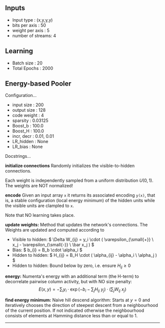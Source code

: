 

Inputs
------

 - Input type       : (x,y,y,y)
 - bits per axis    : 50
 - weight per axis  : 5
 - number of streams: 4
 
Learning
--------

 - Batch size   : 20
 - Total Epochs : 2000

Energy-based Pooler
---------------

Configuration...

 - input size  : 200
 - output size : 128
 - code weight : 4
 - sparsity    : 0.03125
 - Boost_b     : 100.0
 - Boost_H     : 100.0
 - incr, decr  : 0.01, 0.01
 - LR_hidden   : None
 - LR_bias     : None

Docstrings...

**initialize connections**
Randomly initializes the visible-to-hidden connections.

Each weight is independently sampled from a uniform distribution $U(0,1)$.
The weights are NOT normalized!

**encode**
Given an input array `x` it returns its associated encoding `y(x)`, that is,
a stable configuration (local energy minimum) of the hidden units
while the visible units are clampled to `x`.

Note that NO learning takes place.

**update weights:**
Method that updates the network's connections. The
Weights are updated and computed according to

 - Visible to hidden: $ \Delta W_{ij} = y_i \cdot  ( \varepsilon_{\small{+}} \ x_j - \varepsilon_{\small{-}} \ \bar x_j ) $
 - Bias:              $ b_{i}  = B_b \cdot \alpha_i $
 - Hidden to hidden:  $ H_{ij} = B_H \cdot ( \alpha_{ij} - \alpha_i \ \alpha_j ) $
 - Hidden to hidden:  Bound below by zero, i.e. ensure $H_{ij} \geq 0$


**energy:**
Numenta's energy with an additional term (the H-term)
to decorrelate pairwise column activity, but with NO size penalty:
$$
    E(x,y)  = - \sum_i y_i \cdot \exp( - b_i - \sum_j H_{ij} \ y_j ) \cdot (\sum_j W_{ij} \ x_j )
$$

**find energy minimum:**
Naive hill descend algorithm:
Starts at $y=0$ and iteratively chooses the direction of steepest descent from
a neighbourhood of the current position. If not indicated otherwise the neighbourhood
consists of elements at Hamming distance less than or equal to $1$.

---------------
